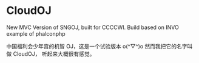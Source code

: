 # CloudOJ
New MVC Version of SNGOJ, built for CCCCWI.
Build based on INVO example of phalconphp

中国福利会少年宫的机智 OJ，这是一个试验版本 o(^▽^)o
然而我把它的名字叫做 CloudOJ， 听起来大概很有感觉。
